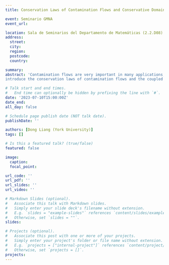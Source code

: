 ```yaml
---
title: Conservation Laws of Contamination Flows and Conservative Domain Decomposition Schemes

event: Seminario GMNA
event_url: 

location: Sala de Seminarios del Departamento de Matemáticas (2.2.D08)
address:
  street: 
  city: 
  region: 
  postcode: 
  country: 

summary: 
abstract: 'Contamination flows are very important in many applications, which are characterized by transport and nonlinear reaction processes in large-scale and long-term prediction and protection. In general, the nonlinear reactions can be described as the kinetically controlled dissolution precipitation reactions or the geochemical equilibrium reactions as hydrolysis aqueous complexation, oxidation-reduction, ion exchange, surface complexation, and gas dissolution-exsolution reactions. In atmospheric pollution, the reaction process involves nonlinear multicomponent aerosol dynamic process. In this talk, we will first
introduce the conservation laws of contamination flows and the coupled nonlinear PDEs for describing contamination flows. We will then present our development of efficient domain-decomposition schemes for solving convection diffusion problems and parabolic problems and for solving contamination flows in parallel computing. We will also present block-centered compact difference methods for solving the time-dependent partial differential equations and report the block-centered compact S-DDM scheme. Numerical experiments are given to show their performances. The developed algorithms work efficiently over multiple sub-domains, which can be applied in simulation of contamination flows.' 

# Talk start and end times.
#   End time can optionally be hidden by prefixing the line with `#`.
date: '2023-07-10T15:00:00Z'
date_end: 
all_day: false

# Schedule page publish date (NOT talk date).
publishDate: ''

authors: [Dong Liang (York University)]
tags: []

# Is this a featured talk? (true/false)
featured: false

image:
  caption: 
  focal_point: 

url_code: ''
url_pdf: ''
url_slides: ''
url_video: ''

# Markdown Slides (optional).
#   Associate this talk with Markdown slides.
#   Simply enter your slide deck's filename without extension.
#   E.g. `slides = "example-slides"` references `content/slides/example-slides.md`.
#   Otherwise, set `slides = ""`.
slides:

# Projects (optional).
#   Associate this post with one or more of your projects.
#   Simply enter your project's folder or file name without extension.
#   E.g. `projects = ["internal-project"]` references `content/project/deep-learning/index.md`.
#   Otherwise, set `projects = []`.
projects:
---
```

